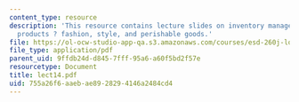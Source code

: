 ```yaml
---
content_type: resource
description: 'This resource contains lecture slides on inventory management: special
  products ? fashion, style, and perishable goods.'
file: https://ol-ocw-studio-app-qa.s3.amazonaws.com/courses/esd-260j-logistics-systems-fall-2006/755a26f6aaebae8928294146a2484cd4_lect14.pdf
file_type: application/pdf
parent_uid: 9ffdb24d-d845-7fff-95a6-a60f5bd2f57e
resourcetype: Document
title: lect14.pdf
uid: 755a26f6-aaeb-ae89-2829-4146a2484cd4
---
```

